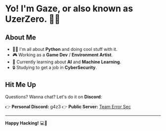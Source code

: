 # Yo! I'm **Gaze**, or also known as **UzerZero**. 👋🏻

## About Me

- 👨‍💻 I'm all about **Python** and doing cool stuff with it.
- 🎮 Working as a **Game Dev** / **Environment Artist**.
- 🌱 Currently learning about **AI** and **Machine Learning**.
- 🔒 Studying to get a job in **CyberSecurity**.

## Hit Me Up

Questions? Wanna chat? Let's do it on **Discord**:

👉 **Personal Discord:** g4z3
👉 **Public Server:** [Team Error Sec](https://discord.gg/ZPy7Ddxad8)

---

**Happy Hacking!** 💻🤙
